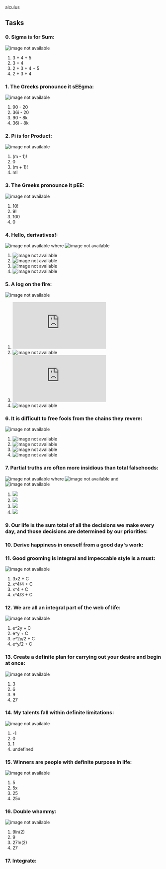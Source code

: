 alculus

## Tasks

### 0. Sigma is for Sum:
![image not available](https://latex.codecogs.com/gif.latex?\sum_{i=2}^{5}&space;i)
1. 3 + 4 + 5
2. 3 + 4
3. 2 + 3 + 4 + 5
4. 2 + 3 + 4

### 1. The Greeks pronounce it sEEgma:
![image not available](https://latex.codecogs.com/gif.latex?\sum_{k=1}^{4}&space;9i&space;-&space;2k)
1. 90 - 20
2. 36i - 20
3. 90 - 8k
4. 36i - 8k

### 2. Pi is for Product:
![image not available](https://latex.codecogs.com/gif.latex?\prod_{i&space;=&space;1}^{m}&space;i)
1. (m - 1)!
2. 0
3. (m + 1)!
4. m!

### 3. The Greeks pronounce it pEE:
![image not available](https://latex.codecogs.com/gif.latex?\prod_{i&space;=&space;0}^{10}&space;i)
1. 10!
2. 9!
3. 100
4. 0

### 4. Hello, derivatives!:
![image not available](https://latex.codecogs.com/gif.latex?\frac{dy}{dx}) where ![image not available](https://latex.codecogs.com/gif.latex?y&space;=&space;x^4&space;+&space;3x^3&space;-&space;5x&space;+&space;1)
1. ![image not available](https://latex.codecogs.com/gif.latex?3x^3&space;+&space;6x^2&space;-4)
2. ![image not available](https://latex.codecogs.com/gif.latex?4x^3&space;+&space;6x^2&space;-&space;5)
3. ![image not available](https://latex.codecogs.com/gif.latex?4x^3&space;+&space;9x^2&space;-&space;5)
4. ![image not available](https://latex.codecogs.com/gif.latex?4x^3&space;+&space;9x^2&space;-&space;4)

### 5. A log on the fire:
![image not available](https://latex.codecogs.com/gif.latex?\frac{d&space;(xln(x))}{dx})
1. ![image not available](https://latex.codecogs.com/gif.latex?ln(x))
2. ![image not available](https://latex.codecogs.com/gif.latex?\frac{1}{x}%20+%201)
3. ![image not available](https://latex.codecogs.com/gif.latex?ln(x)%20+%201)
4. ![image not available](https://latex.codecogs.com/gif.latex?\frac{1}{x})

### 6. It is difficult to free fools from the chains they revere:
![image not available](https://latex.codecogs.com/gif.latex?\frac{d&space;(ln(x^2))}{dx})
1. ![image not available](https://latex.codecogs.com/gif.latex?\frac{2}{x})
2. ![image not available](https://latex.codecogs.com/gif.latex?\frac{1}{x^2})
3. ![image not available](https://latex.codecogs.com/gif.latex?\frac{2}{x^2})
4. ![image not available](https://latex.codecogs.com/gif.latex?\frac{1}{x})

### 7. Partial truths are often more insidious than total falsehoods:
![image not available](https://latex.codecogs.com/gif.latex?\frac{\partial}{\partial&space;y}&space;f(x,&space;y)) where ![image not available](https://latex.codecogs.com/gif.latex?f(x,&space;y)&space;=&space;e^{xy}) and ![image not available](https://latex.codecogs.com/gif.latex?\frac{\partial&space;x}{\partial&space;y}=\frac{\partial&space;y}{\partial&space;x}=0)
1. ![](https://latex.codecogs.com/gif.latex?e^{xy})
2. ![](https://latex.codecogs.com/gif.latex?ye^{xy})
3. ![](https://latex.codecogs.com/gif.latex?xe^{xy})
4. ![](https://latex.codecogs.com/gif.latex?e^{x})

### 9. Our life is the sum total of all the decisions we make every day, and those decisions are determined by our priorities:
### 10. Derive happiness in oneself from a good day's work:
### 11. Good grooming is integral and impeccable style is a must:
![image not available](https://s3.eu-west-3.amazonaws.com/hbtn.intranet/uploads/medias/2019/6/ada047ad4cbee23dfed8.gif?X-Amz-Algorithm=AWS4-HMAC-SHA256&X-Amz-Credential=AKIA4MYA5JM5DUTZGMZG%2F20231214%2Feu-west-3%2Fs3%2Faws4_request&X-Amz-Date=20231214T191437Z&X-Amz-Expires=86400&X-Amz-SignedHeaders=host&X-Amz-Signature=98f3dbfefbdede54e06148e060adbdffbe4d76887ff584b5a2c3714932873536)
1. 3x2 + C
2. x^4/4 + C
3. x^4 + C
4. x^4/3 + C

### 12. We are all an integral part of the web of life:
![image not available](https://s3.eu-west-3.amazonaws.com/hbtn.intranet/uploads/medias/2019/6/9ed107b0dcdde8dd49ac.gif?X-Amz-Algorithm=AWS4-HMAC-SHA256&X-Amz-Credential=AKIA4MYA5JM5DUTZGMZG%2F20231214%2Feu-west-3%2Fs3%2Faws4_request&X-Amz-Date=20231214T191437Z&X-Amz-Expires=86400&X-Amz-SignedHeaders=host&X-Amz-Signature=c566dbab5b2e2bac057245a4c0e912b206793ac32339ee53a38b91b1bd60f3cc)
1. e^2y + C
2. e^y + C
3. e^2y/2 + C
4. e^y/2 + C

### 13. Create a definite plan for carrying out your desire and begin at once:
![image not available](https://s3.eu-west-3.amazonaws.com/hbtn.intranet/uploads/medias/2019/6/b94ec3cf3ae61acd0275.gif?X-Amz-Algorithm=AWS4-HMAC-SHA256&X-Amz-Credential=AKIA4MYA5JM5DUTZGMZG%2F20231214%2Feu-west-3%2Fs3%2Faws4_request&X-Amz-Date=20231214T191437Z&X-Amz-Expires=86400&X-Amz-SignedHeaders=host&X-Amz-Signature=c3df9dbb162ce3b547406332681c31e8594368154fefd1e337ff5942f1c1e129)
1. 3
2. 6
3. 9
4. 27

### 14. My talents fall within definite limitations:
![image not available](https://s3.eu-west-3.amazonaws.com/hbtn.intranet/uploads/medias/2019/6/44057bed4938503a9978.gif?X-Amz-Algorithm=AWS4-HMAC-SHA256&X-Amz-Credential=AKIA4MYA5JM5DUTZGMZG%2F20231214%2Feu-west-3%2Fs3%2Faws4_request&X-Amz-Date=20231214T191437Z&X-Amz-Expires=86400&X-Amz-SignedHeaders=host&X-Amz-Signature=a6d6c8a96322f8107feaa5b231af465e9246374bfcaa801f600d972026d77f85)
1. -1
2. 0
3. 1
4. undefined

### 15. Winners are people with definite purpose in life:
![image not available](https://s3.eu-west-3.amazonaws.com/hbtn.intranet/uploads/medias/2019/6/3d88d653f3ba869b43b1.gif?X-Amz-Algorithm=AWS4-HMAC-SHA256&X-Amz-Credential=AKIA4MYA5JM5DUTZGMZG%2F20231214%2Feu-west-3%2Fs3%2Faws4_request&X-Amz-Date=20231214T191437Z&X-Amz-Expires=86400&X-Amz-SignedHeaders=host&X-Amz-Signature=2f5db9db50193b40a00b02f78f999d9bf4f953df0d5f754fbabed057af78db64)
1. 5
2. 5x
3. 25
4. 25x

### 16. Double whammy:
![image not available](https://s3.eu-west-3.amazonaws.com/hbtn.intranet/uploads/medias/2019/6/a2409c32448118661d05.gif?X-Amz-Algorithm=AWS4-HMAC-SHA256&X-Amz-Credential=AKIA4MYA5JM5DUTZGMZG%2F20231214%2Feu-west-3%2Fs3%2Faws4_request&X-Amz-Date=20231214T191437Z&X-Amz-Expires=86400&X-Amz-SignedHeaders=host&X-Amz-Signature=8a37fc3b1d05e15a5f50d582e6e578105af9c3423d74a63771461261f54fc686)
1. 9ln(2)
2. 9
3. 27ln(2)
4. 27

### 17. Integrate:
